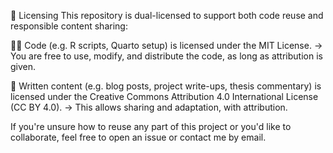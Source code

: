 📜 Licensing
This repository is dual-licensed to support both code reuse and responsible content sharing:

🧑‍💻 Code (e.g. R scripts, Quarto setup) is licensed under the MIT License.
→ You are free to use, modify, and distribute the code, as long as attribution is given.

📄 Written content (e.g. blog posts, project write-ups, thesis commentary) is licensed under the Creative Commons Attribution 4.0 International License (CC BY 4.0).
→ This allows sharing and adaptation, with attribution.

If you're unsure how to reuse any part of this project or you'd like to collaborate, feel free to open an issue or contact me by email.
